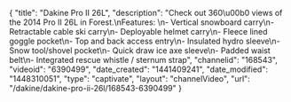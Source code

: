 {
    "title": "Dakine Pro II 26L",
    "description": "Check out 360\u00b0 views of the 2014 Pro II 26L in Forest.\nFeatures: \n- Vertical snowboard carry\n- Retractable cable ski carry\n- Deployable helmet carry\n- Fleece lined goggle pocket\n- Top and back access entry\n- Insulated hydro sleeve\n- Snow tool\/shovel pocket\n- Quick draw ice axe sleeve\n- Padded waist belt\n- Integrated rescue whistle \/ sternum strap",
    "channelid": "168543",
    "videoid": "6390499",
    "date_created": "1441409241",
    "date_modified": "1448310051",
    "type": "captivate",
    "layout": "channelVideo",
    "url": "\/dakine\/dakine-pro-ii-26l\/168543-6390499"
}